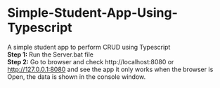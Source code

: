 # Simple-Student-App-Using-Typescript
A simple student app to perform CRUD using Typescript
<br>
<b>Step 1:</b> Run the Server.bat file
<br>
<b>Step 2:</b> Go to browser and check http://localhost:8080 or http://127.0.0.1:8080 and see the app
it only works when the browser is Open, the data is shown in the console window.
